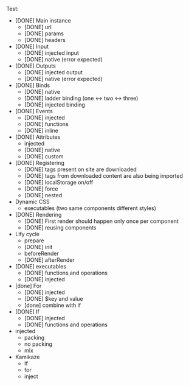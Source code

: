 Test:
- [DONE] Main instance
  - [DONE] url
  - [DONE] params
  - [DONE] headers
- [DONE] Input
  - [DONE] injected input
  - [DONE] native (error expected)
- [DONE] Outputs
  - [DONE] injected output
  - [DONE] native (error expected)
- [DONE] Binds
  - [DONE] native
  - [DONE] ladder binding (one <-> two <-> three)
  - [DONE] injected binding
- [DONE] Events
  - [DONE] injected
  - [DONE] functions
  - [DONE] inline
- [DONE] Attributes
  - injected
  - [DONE] native
  - [DONE] custom
- [DONE] Registering
  - [DONE] tags present on site are downloaded
  - [DONE] tags from downloaded content are also being imported
  - [DONE] localStorage on/off
  - [DONE] force
  - [DONE] nested
- Dynamic CSS
  - executables (two same components different styles)
- [DONE] Rendering
  - [DONE] First render should happen only once per component
  - [DONE] reusing components
- Lify cycle
  - prepare
  - [DONE] init
  - beforeRender
  - [DONE] afterRender
- [DONE] executables
  - [DONE] functions and operations
  - [DONE] injected
- [done] For
  - [DONE] injected
  - [DONE] $key and value
  - [done] combine with if
- [DONE] If
  - [DONE] injected
  - [DONE] functions and operations
- injected
  - packing
  - no packing
  - mix
- Kamikaze
  - If
  - for
  - inject
